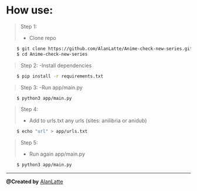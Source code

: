 # How use:
> Step 1:
>- Clone repo
```sh
	$ git clone https://github.com/AlanLatte/Anime-check-new-series.git
	$ cd Anime-check-new-series
```
> Step 2:
>-Install dependencies
```sh
	$ pip install -r requirements.txt
```
> Step 3:
>-Run app/main.py
```sh
	$ python3 app/main.py
```
> Step 4:
>- Add to urls.txt any urls (sites: anilibria or anidub)
```sh
	$ echo "url" > app/urls.txt
```
> Step 5:
>- Run again app/main.py
```sh
	$ python3 app/main.py
```
___
__@Created by__ [AlanLatte](https://t.me/AlanLatte/)
